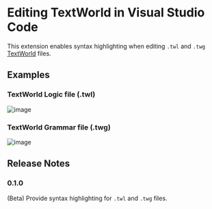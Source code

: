 # Editing TextWorld in Visual Studio Code

This extension enables syntax highlighting when editing `.twl` and `.twg` [TextWorld](https://aka.ms/textworld) files.

## Examples

### TextWorld Logic file (.twl)

![image](https://user-images.githubusercontent.com/660004/63561277-527f9480-c527-11e9-85f5-5a839b8f9ba7.png)

### TextWorld Grammar file (.twg)

![image](https://user-images.githubusercontent.com/660004/63561961-d0449f80-c529-11e9-920f-7ae74f91a232.png)

## Release Notes

### 0.1.0

(Beta) Provide syntax highlighting for `.twl` and `.twg` files.
